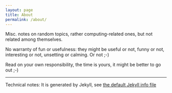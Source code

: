 ```yaml
---
layout: page
title: About
permalink: /about/
---
```


Misc. notes on random topics, rather computing-related ones, but not related
among themselves.

No warranty of fun or usefulness: they might be useful or not, funny or not,
interesting or not, unsetting or calming. Or not ;-)

Read on your own responsibility, the time is yours, it might be better to go out ;-)


---
Technical notes: 
It is generated by Jekyll, see [the default Jekyll info file](/about_jekyll/)
